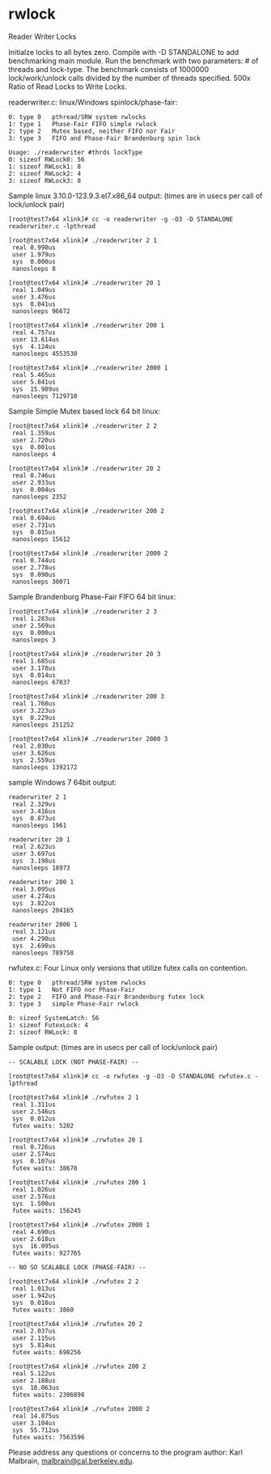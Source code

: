 rwlock
======

Reader Writer Locks

Initialze locks to all bytes zero. Compile with -D STANDALONE to add benchmarking main module.  Run the benchmark with two parameters:  # of threads and lock-type.  The benchmark consists of 1000000 lock/work/unlock calls divided by the number of threads specified.  500x Ratio of Read Locks to Write Locks.

readerwriter.c: linux/Windows spinlock/phase-fair:

    0: type 0   pthread/SRW system rwlocks
    1: type 1	Phase-Fair FIFO simple rwlock
    2: type 2	Mutex based, neither FIFO nor Fair
    3: type 3	FIFO and Phase-Fair Brandenburg spin lock

    Usage: ./readerwriter #thrds lockType
    0: sizeof RWLock0: 56
    1: sizeof RWLock1: 8
    2: sizeof RWLock2: 4
    3: sizeof RWLock3: 8

Sample linux 3.10.0-123.9.3.el7.x86_64 output: (times are in usecs per call of lock/unlock pair)

    [root@test7x64 xlink]# cc -o readerwriter -g -O3 -D STANDALONE readerwriter.c -lpthread

    [root@test7x64 xlink]# ./readerwriter 2 1
     real 0.990us
     user 1.979us
     sys  0.000us
     nanosleeps 8

    [root@test7x64 xlink]# ./readerwriter 20 1
     real 1.049us
     user 3.476us
     sys  0.041us
     nanosleeps 96672

    [root@test7x64 xlink]# ./readerwriter 200 1
     real 4.757us
     user 13.614us
     sys  4.124us
     nanosleeps 4553530

    [root@test7x64 xlink]# ./readerwriter 2000 1
     real 5.465us
     user 5.841us
     sys  15.989us
     nanosleeps 7129710

Sample Simple Mutex based lock 64 bit linux:

    [root@test7x64 xlink]# ./readerwriter 2 2
     real 1.359us
     user 2.720us
     sys  0.001us
     nanosleeps 4

    [root@test7x64 xlink]# ./readerwriter 20 2
     real 0.746us
     user 2.933us
     sys  0.004us
     nanosleeps 2352

    [root@test7x64 xlink]# ./readerwriter 200 2
     real 0.694us
     user 2.731us
     sys  0.015us
     nanosleeps 15612

    [root@test7x64 xlink]# ./readerwriter 2000 2
     real 0.744us
     user 2.778us
     sys  0.090us
     nanosleeps 30071

Sample Brandenburg Phase-Fair FIFO 64 bit linux:

    [root@test7x64 xlink]# ./readerwriter 2 3
     real 1.283us
     user 2.569us
     sys  0.000us
     nanosleeps 3

    [root@test7x64 xlink]# ./readerwriter 20 3
     real 1.685us
     user 3.178us
     sys  0.014us
     nanosleeps 67037

    [root@test7x64 xlink]# ./readerwriter 200 3
     real 1.760us
     user 3.223us
     sys  0.229us
     nanosleeps 251252

    [root@test7x64 xlink]# ./readerwriter 2000 3
     real 2.030us
     user 3.626us
     sys  2.559us
     nanosleeps 1392172

sample Windows 7 64bit output:

    readerwriter 2 1
     real 2.329us
     user 3.416us
     sys  0.873us
     nanosleeps 1961

    readerwriter 20 1
     real 2.623us
     user 3.697us
     sys  3.198us
     nanosleeps 18973

    readerwriter 200 1
     real 3.095us
     user 4.274us
     sys  3.822us
     nanosleeps 204165

    readerwriter 2000 1
     real 3.121us
     user 4.290us
     sys  2.698us
     nanosleeps 789758

rwfutex.c:	Four Linux only versions that utilize futex calls on contention.

    0: type 0   pthread/SRW system rwlocks
    1: type 1   Not FIFO nor Phase-Fair
    2: type 2	FIFO and Phase-Fair Brandenburg futex lock
    3: type 3	simple Phase-Fair rwlock

    0: sizeof SystemLatch: 56
    1: sizeof FutexLock: 4
    2: sizeof RWLock: 8

Sample output: (times are in usecs per call of lock/unlock pair)

	-- SCALABLE LOCK (NOT PHASE-FAIR) --

    [root@test7x64 xlink]# cc -o rwfutex -g -O3 -D STANDALONE rwfutex.c -lpthread

    [root@test7x64 xlink]# ./rwfutex 2 1
     real 1.311us
     user 2.546us
     sys  0.012us
     futex waits: 5202

    [root@test7x64 xlink]# ./rwfutex 20 1
     real 0.726us
     user 2.574us
     sys  0.107us
     futex waits: 38678

    [root@test7x64 xlink]# ./rwfutex 200 1
     real 1.026us
     user 2.576us
     sys  1.500us
     futex waits: 156245

    [root@test7x64 xlink]# ./rwfutex 2000 1
     real 4.690us
     user 2.618us
     sys  16.095us
     futex waits: 927765

	-- NO SO SCALABLE LOCK (PHASE-FAIR) --

    [root@test7x64 xlink]# ./rwfutex 2 2
     real 1.013us
     user 1.942us
     sys  0.018us
     futex waits: 3860

    [root@test7x64 xlink]# ./rwfutex 20 2
     real 2.037us
     user 2.115us
     sys  5.814us
     futex waits: 698256

    [root@test7x64 xlink]# ./rwfutex 200 2
     real 5.122us
     user 2.188us
     sys  18.063us
     futex waits: 2306898

    [root@test7x64 xlink]# ./rwfutex 2000 2
     real 14.875us
     user 3.104us
     sys  55.712us
     futex waits: 7563596

Please address any questions or concerns to the program author: Karl Malbrain, malbrain@cal.berkeley.edu.

